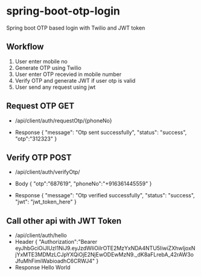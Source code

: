 # spring-boot-otp-login
Spring boot OTP based login with Twilio and JWT token

## Workflow
1. User enter mobile no
2. Generate OTP using Twilio
3. User enter OTP recevied in mobile number
4. Verify OTP and generate JWT if user otp is valid
5. User send any request using jwt

## Request OTP GET
* /api/client/auth/requestOtp/{phoneNo}

* Response
{
    "message": "Otp sent successfully",
    "status": "success",
    "otp":"312323"
}   

## Verify OTP POST
* /api/client/auth/verifyOtp/

* Body
{
	"otp":"687619",
	"phoneNo":"+916361445559"
}

* Response
{
    "message": "Otp verified successfully",
    "status": "success",
    "jwt": "jwt_token_here"
}

## Call other api with JWT Token
* /api/client/auth/hello
* Header 
{
"Authorization":"Bearer eyJhbGciOiJIUzI1NiJ9.eyJzdWIiOiIrOTE2MzYxNDA4NTU5IiwiZXhwIjoxNjYxMTE3MDMzLCJpYXQiOjE2NjEwODEwMzN9._dK8aFLrebA_42rAW3oJfuMhFimiWabioadhC6CRWJ4"
}
* Response
Hello World
